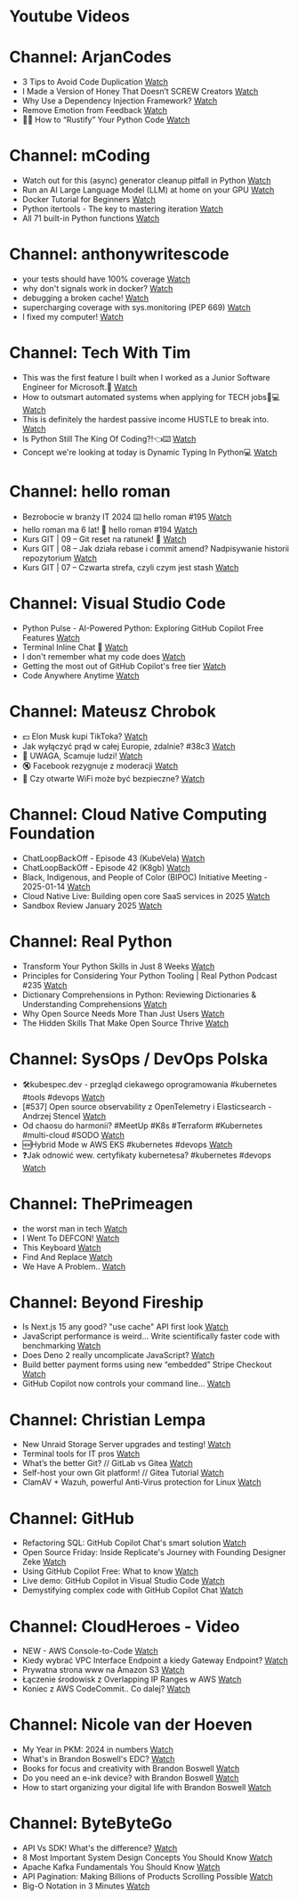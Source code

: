
Youtube Videos
==============

# Channel: ArjanCodes
  
 - 3 Tips to Avoid Code Duplication  [Watch](https://youtu.be/vkaYqD9IGmE)  
 - I Made a Version of Honey That Doesn’t SCREW Creators  [Watch](https://youtu.be/_M1unW6dFA0)  
 - Why Use a Dependency Injection Framework?  [Watch](https://youtu.be/krcC58domsM)  
 - Remove Emotion from Feedback  [Watch](https://youtu.be/N_xYVrnxXAQ)  
 - 👊🏻 How to “Rustify” Your Python Code  [Watch](https://youtu.be/jKLJFwNSv28)
# Channel: mCoding
  
 - Watch out for this (async) generator cleanup pitfall in Python  [Watch](https://youtu.be/N56Jrqc7SBk)  
 - Run an AI Large Language Model (LLM) at home on your GPU  [Watch](https://youtu.be/RejIVgfER-4)  
 - Docker Tutorial for Beginners  [Watch](https://youtu.be/b0HMimUb4f0)  
 - Python itertools - The key to mastering iteration  [Watch](https://youtu.be/1p7xa_BHYDs)  
 - All 71 built-in Python functions  [Watch](https://youtu.be/7Qu_KXc7xSI)
# Channel: anthonywritescode
  
 - your tests should have 100% coverage  [Watch](https://youtu.be/70T6OxKwxm0)  
 - why don't signals work in docker?  [Watch](https://youtu.be/0pQxONR73f8)  
 - debugging a broken cache!  [Watch](https://youtu.be/bhUk7Vog108)  
 - supercharging coverage with sys.monitoring (PEP 669)  [Watch](https://youtu.be/_JwwSVPg9RI)  
 - I fixed my computer!  [Watch](https://youtu.be/mUir3YYBudI)
# Channel: Tech With Tim
  
 - This was the first feature I built when I worked as a Junior Software Engineer for Microsoft.🫡  [Watch](https://youtu.be/zMfSwHfRN4w)  
 - How to outsmart automated systems when applying for TECH jobs💪💻  [Watch](https://youtu.be/rkqbkhdvqMc)  
 - This is definitely the hardest passive income HUSTLE to break into.  [Watch](https://youtu.be/p9rM7FLd1S8)  
 - Is Python Still The King Of Coding?!👈⌨️  [Watch](https://youtu.be/mcTPMwXCuN4)  
 - Concept we're looking at today is Dynamic Typing In Python💻  [Watch](https://youtu.be/ba3Qjv_fbVU)
# Channel: hello roman
  
 - Bezrobocie w branży IT 2024 ⌨️ hello roman #195  [Watch](https://youtu.be/3A0h9uNj0Z4)  
 - hello roman ma 6 lat!  🎉  hello roman #194  [Watch](https://youtu.be/2VcweF4sVRE)  
 - Kurs GIT | 09 – Git reset na ratunek! 🛟  [Watch](https://youtu.be/vri36csppEY)  
 - Kurs GIT | 08 – Jak działa rebase i commit amend? Nadpisywanie historii repozytorium  [Watch](https://youtu.be/4GKI4Gz97TE)  
 - Kurs GIT | 07 – Czwarta strefa, czyli czym jest stash  [Watch](https://youtu.be/T9n2tF60cY0)
# Channel: Visual Studio Code
  
 - Python Pulse - AI-Powered Python: Exploring GitHub Copilot Free Features  [Watch](https://youtu.be/reJpOCniWs8)  
 - Terminal Inline Chat 🤯  [Watch](https://youtu.be/mnoHT249Kvk)  
 - I don't remember what my code does  [Watch](https://youtu.be/4Q5ceNbNdew)  
 - Getting the most out of GitHub Copilot's free tier  [Watch](https://youtu.be/z7JVTxiVcNk)  
 - Code Anywhere Anytime  [Watch](https://youtu.be/xhyj_M-pLD8)
# Channel: Mateusz Chrobok
  
 - 💵 Elon Musk kupi TikToka?  [Watch](https://youtu.be/TV1XX2vnPAs)  
 - Jak wyłączyć prąd w całej Europie, zdalnie? #38c3  [Watch](https://youtu.be/FriWxGEZ0y0)  
 - 💸 UWAGA, Scamuje ludzi!  [Watch](https://youtu.be/yr58N33MLGQ)  
 - 🔇 Facebook rezygnuje z moderacji  [Watch](https://youtu.be/7dz3kttAnl4)  
 - 📡 Czy otwarte WiFi może być bezpieczne?  [Watch](https://youtu.be/DKDzjWyDQqM)
# Channel: Cloud Native Computing Foundation
  
 - ChatLoopBackOff - Episode 43 (KubeVela)  [Watch](https://youtu.be/ClbJB-m0Kc4)  
 - ChatLoopBackOff - Episode 42 (K8gb)  [Watch](https://youtu.be/tKUNI6E1_7c)  
 - Black, Indigenous, and People of Color (BIPOC) Initiative Meeting - 2025-01-14  [Watch](https://youtu.be/Bepw3qaJi2A)  
 - Cloud Native Live: Building open core SaaS services in 2025  [Watch](https://youtu.be/g1CbFW49OKY)  
 - Sandbox Review January 2025  [Watch](https://youtu.be/vU94g9tn2WQ)
# Channel: Real Python
  
 - Transform Your Python Skills in Just 8 Weeks  [Watch](https://youtu.be/aVNnZuqSBjg)  
 - Principles for Considering Your Python Tooling | Real Python Podcast #235  [Watch](https://youtu.be/nOogLLcOFqI)  
 - Dictionary Comprehensions in Python: Reviewing Dictionaries & Understanding Comprehensions  [Watch](https://youtu.be/NkdFJGb_lqA)  
 - Why Open Source Needs More Than Just Users  [Watch](https://youtu.be/g4nM_Z12DAI)  
 - The Hidden Skills That Make Open Source Thrive  [Watch](https://youtu.be/9vqd_vFQOyk)
# Channel: SysOps / DevOps Polska
  
 - 🛠️kubespec.dev - przegląd ciekawego oprogramowania #kubernetes #tools #devops  [Watch](https://youtu.be/iBafBHhYEPQ)  
 - [#537] Open source observability z OpenTelemetry i Elasticsearch - Andrzej Stencel  [Watch](https://youtu.be/4t9jW9S8zBU)  
 - Od chaosu do harmonii? #MeetUp #K8s #Terraform #Kubernetes #multi-cloud #SODO  [Watch](https://youtu.be/AVk6Fxii4Mo)  
 - 🆕Hybrid Mode w AWS EKS #kubernetes #devops  [Watch](https://youtu.be/PmWfK0PVJ0Q)  
 - ❓Jak odnowić wew. certyfikaty kubernetesa? #kubernetes #devops  [Watch](https://youtu.be/OAWU41Jjhes)
# Channel: ThePrimeagen
  
 - the worst man in tech  [Watch](https://youtu.be/A_XGsAl-LqY)  
 - I Went To DEFCON!  [Watch](https://youtu.be/GwcFxTuMYmU)  
 - This Keyboard  [Watch](https://youtu.be/dhuX9t2j5Hc)  
 - Find And Replace  [Watch](https://youtu.be/v2a6Nv7RSd0)  
 - We Have A Problem..  [Watch](https://youtu.be/1-0r90bm6CE)
# Channel: Beyond Fireship
  
 - Is Next.js 15 any good? "use cache" API first look  [Watch](https://youtu.be/xWkozeculPo)  
 - JavaScript performance is weird... Write scientifically faster code with benchmarking  [Watch](https://youtu.be/_pWA4rbzvIg)  
 - Does Deno 2 really uncomplicate JavaScript?  [Watch](https://youtu.be/8IHhvkaVqVE)  
 - Build better payment forms using new “embedded” Stripe Checkout  [Watch](https://youtu.be/7WFXl4-aCxs)  
 - GitHub Copilot now controls your command line...  [Watch](https://youtu.be/P8MfgV9us4o)
# Channel: Christian Lempa
  
 - New Unraid Storage Server upgrades and testing!  [Watch](https://youtu.be/xMHMkpA5XnM)  
 - Terminal tools for IT pros  [Watch](https://youtu.be/79rmEOrd5u8)  
 - What’s the better Git? // GitLab vs Gitea  [Watch](https://youtu.be/SpXAdOeE1YU)  
 - Self-host your own Git platform! // Gitea Tutorial  [Watch](https://youtu.be/Kg0ct2lBUVg)  
 - ClamAV + Wazuh, powerful Anti-Virus protection for Linux  [Watch](https://youtu.be/9e45TQ61H14)
# Channel: GitHub
  
 - Refactoring SQL: GitHub Copilot Chat's smart solution  [Watch](https://youtu.be/k-zHQOXxJI4)  
 - Open Source Friday: Inside Replicate's Journey with Founding Designer Zeke  [Watch](https://youtu.be/Gyzja1ClOs0)  
 - Using GitHub Copilot Free: What to know  [Watch](https://youtu.be/RR7svLAPY7w)  
 - Live demo: GitHub Copilot in Visual Studio Code  [Watch](https://youtu.be/dSbv-1KGu2U)  
 - Demystifying complex code with GitHub Copilot Chat  [Watch](https://youtu.be/5_B-rdoPnHA)
# Channel: CloudHeroes - Video
  
 - NEW - AWS Console-to-Code  [Watch](https://youtu.be/_usWUKodGy8)  
 - Kiedy wybrać VPC Interface Endpoint a kiedy Gateway Endpoint?  [Watch](https://youtu.be/viF5pT-HReI)  
 - Prywatna strona www na Amazon S3  [Watch](https://youtu.be/483QNc4XXBc)  
 - Łączenie środowisk z Overlapping IP Ranges w AWS  [Watch](https://youtu.be/71qb57dMMFs)  
 - Koniec z AWS CodeCommit.. Co dalej?  [Watch](https://youtu.be/fkggBFBDOVk)
# Channel: Nicole van der Hoeven
  
 - My Year in PKM: 2024 in numbers  [Watch](https://youtu.be/NxCZ8GaM-Vw)  
 - What's in Brandon Boswell's EDC?  [Watch](https://youtu.be/Noswl0jCA4k)  
 - Books for focus and creativity with Brandon Boswell  [Watch](https://youtu.be/Ugc4U8Rx7RM)  
 - Do you need an e-ink device? with Brandon Boswell  [Watch](https://youtu.be/uUKPV6mWMFM)  
 - How to start organizing your digital life with Brandon Boswell  [Watch](https://youtu.be/Ykhyw3T3ICU)
# Channel: ByteByteGo
  
 - API Vs SDK! What's the difference?  [Watch](https://youtu.be/GhX8sNyFo5w)  
 - 8 Most Important System Design Concepts You Should Know  [Watch](https://youtu.be/BTjxUS_PylA)  
 - Apache Kafka Fundamentals You Should Know  [Watch](https://youtu.be/-RDyEFvnTXI)  
 - API Pagination: Making Billions of Products Scrolling Possible  [Watch](https://youtu.be/14K_a2kKTxU)  
 - Big-O Notation in 3 Minutes  [Watch](https://youtu.be/x2CRZaN2xgM)